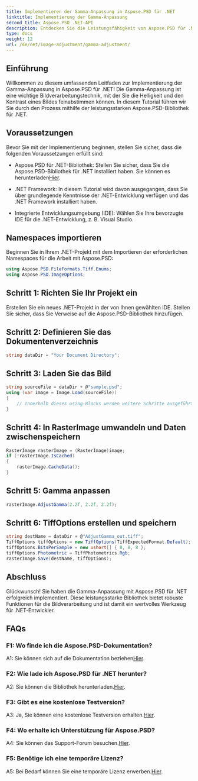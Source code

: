 ```yaml
---
title: Implementieren der Gamma-Anpassung in Aspose.PSD für .NET
linktitle: Implementierung der Gamma-Anpassung
second_title: Aspose.PSD .NET-API
description: Entdecken Sie die Leistungsfähigkeit von Aspose.PSD für .NET mit unserer Schritt-für-Schritt-Anleitung zur Implementierung der Gamma-Anpassung. Passen Sie Bildhelligkeit und Kontrast mühelos an.
type: docs
weight: 12
url: /de/net/image-adjustment/gamma-adjustment/
---
```

## Einführung

Willkommen zu diesem umfassenden Leitfaden zur Implementierung der Gamma-Anpassung in Aspose.PSD für .NET! Die Gamma-Anpassung ist eine wichtige Bildverarbeitungstechnik, mit der Sie die Helligkeit und den Kontrast eines Bildes feinabstimmen können. In diesem Tutorial führen wir Sie durch den Prozess mithilfe der leistungsstarken Aspose.PSD-Bibliothek für .NET.

## Voraussetzungen

Bevor Sie mit der Implementierung beginnen, stellen Sie sicher, dass die folgenden Voraussetzungen erfüllt sind:

-  Aspose.PSD für .NET-Bibliothek: Stellen Sie sicher, dass Sie die Aspose.PSD-Bibliothek für .NET installiert haben. Sie können es herunterladen[Hier](https://releases.aspose.com/psd/net/).

- .NET Framework: In diesem Tutorial wird davon ausgegangen, dass Sie über grundlegende Kenntnisse der .NET-Entwicklung verfügen und das .NET Framework installiert haben.

- Integrierte Entwicklungsumgebung (IDE): Wählen Sie Ihre bevorzugte IDE für die .NET-Entwicklung, z. B. Visual Studio.

## Namespaces importieren

Beginnen Sie in Ihrem .NET-Projekt mit dem Importieren der erforderlichen Namespaces für die Arbeit mit Aspose.PSD:

```csharp
using Aspose.PSD.FileFormats.Tiff.Enums;
using Aspose.PSD.ImageOptions;
```

## Schritt 1: Richten Sie Ihr Projekt ein

Erstellen Sie ein neues .NET-Projekt in der von Ihnen gewählten IDE. Stellen Sie sicher, dass Sie Verweise auf die Aspose.PSD-Bibliothek hinzufügen.

## Schritt 2: Definieren Sie das Dokumentenverzeichnis

```csharp
string dataDir = "Your Document Directory";
```

## Schritt 3: Laden Sie das Bild

```csharp
string sourceFile = dataDir + @"sample.psd";
using (var image = Image.Load(sourceFile))
{
    // Innerhalb dieses using-Blocks werden weitere Schritte ausgeführt.
}
```

## Schritt 4: In RasterImage umwandeln und Daten zwischenspeichern

```csharp
RasterImage rasterImage = (RasterImage)image;
if (!rasterImage.IsCached)
{
    rasterImage.CacheData();
}
```

## Schritt 5: Gamma anpassen

```csharp
rasterImage.AdjustGamma(2.2f, 2.2f, 2.2f);
```

## Schritt 6: TiffOptions erstellen und speichern

```csharp
string destName = dataDir + @"AdjustGamma_out.tiff";
TiffOptions tiffOptions = new TiffOptions(TiffExpectedFormat.Default);
tiffOptions.BitsPerSample = new ushort[] { 8, 8, 8 };
tiffOptions.Photometric = TiffPhotometrics.Rgb;
rasterImage.Save(destName, tiffOptions);
```

## Abschluss

Glückwunsch! Sie haben die Gamma-Anpassung mit Aspose.PSD für .NET erfolgreich implementiert. Diese leistungsstarke Bibliothek bietet robuste Funktionen für die Bildverarbeitung und ist damit ein wertvolles Werkzeug für .NET-Entwickler.

## FAQs

### F1: Wo finde ich die Aspose.PSD-Dokumentation?

 A1: Sie können sich auf die Dokumentation beziehen[Hier](https://reference.aspose.com/psd/net/).

### F2: Wie lade ich Aspose.PSD für .NET herunter?

 A2: Sie können die Bibliothek herunterladen.[Hier](https://releases.aspose.com/psd/net/).

### F3: Gibt es eine kostenlose Testversion?

 A3: Ja, Sie können eine kostenlose Testversion erhalten.[Hier](https://releases.aspose.com/).

### F4: Wo erhalte ich Unterstützung für Aspose.PSD?

 A4: Sie können das Support-Forum besuchen.[Hier](https://forum.aspose.com/c/psd/34).

### F5: Benötige ich eine temporäre Lizenz?

 A5: Bei Bedarf können Sie eine temporäre Lizenz erwerben.[Hier](https://purchase.aspose.com/temporary-license/).